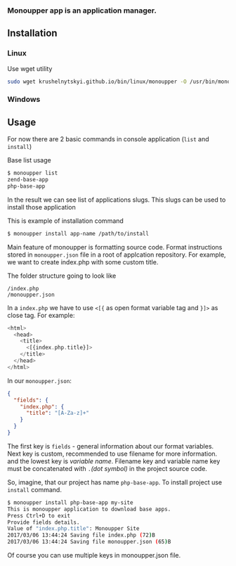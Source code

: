 ### Monoupper app is an application manager.

## Installation

### Linux
Use wget utility
```bash
sudo wget krushelnytskyi.github.io/bin/linux/monoupper -O /usr/bin/monoupper | sudo chmod a+x /usr/bin/monoupper
```

### Windows


## Usage
For now there are 2 basic commands in console application (`list` and `install`)

Base list usage
```bash
$ monoupper list
zend-base-app
php-base-app
```

In the result we can see list of applications slugs. This slugs can be used to install those application

This is example of installation command
```bash
$ monoupper install app-name /path/to/install
```

Main feature of monoupper is formatting source code. Format instructions stored in `monoupper.json` file in a root of applcation repository. For example, we want to create index.php with some custom title.

The folder structure going to look like
```
/index.php
/monoupper.json
```

In a `index.php` we have to use `<[{` as open format variable tag and `}]>` as close tag. For example:
```php 
<html>
  <head>
    <title>
      <[{index.php.title}]>
    </title>
  </head>
</html>
```

In our `monoupper.json`:
```json
{
  "fields": {
    "index.php": {
      "title": "[A-Za-z]+"
    } 
  }
}
```

The first key is `fields` - general information about our format variables. Next key is custom, recommended to use filename for more information. and the lowest key is *variable name*. Filename key and variable name key must be concatenated with `.`_(dot symbol)_ in the project source code.

So, imagine, that our project has name `php-base-app`. To install project use `install` command.
```bash
$ monoupper install php-base-app my-site
This is monoupper application to download base apps.
Press Ctrl+D to exit
Provide fields details.
Value of "index.php.title": Monoupper Site
2017/03/06 13:44:24 Saving file index.php (72)B
2017/03/06 13:44:24 Saving file monoupper.json (65)B
```
Of course you can use multiple keys in monoupper.json file.
